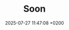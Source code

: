 ---
layout: page
title:  Soon
date:   2025-07-27 11:47:08 +0200
categories: jekyll update
permalink: /dates
hidden: true 
---